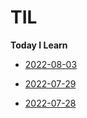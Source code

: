 # TIL
**Today I Learn**

* [2022-08-03](https://github.com/lesw1216/TIL/blob/main/2022/08/03/TIL.md)

* [2022-07-29](https://github.com/lesw1216/TIL/blob/main/2022/07/29/til.md)
* [2022-07-28](https://github.com/lesw1216/TIL/blob/main/2022/07/28/til.md)

